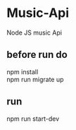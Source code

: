 # Music-Api
Node JS music Api

## before run do
npm install <br>
npm run migrate up

## run
npm run start-dev
